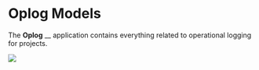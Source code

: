 # Oplog Models

The **Oplog** __ application contains everything related to operational logging for projects.

![](../../.gitbook/assets/oplog\_models.png)
